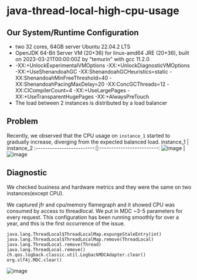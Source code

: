# java-thread-local-high-cpu-usage

## Our System/Runtime Configuration
- two 32 cores, 64GB server Ubuntu 22.04.2 LTS
- OpenJDK 64-Bit Server VM (20+36) for linux-amd64 JRE (20+36), built on 2023-03-21T00:00:00Z by "temurin" with gcc 11.2.0
- -XX:+UnlockExperimentalVMOptions -XX:+UnlockDiagnosticVMOptions -XX:+UseShenandoahGC -XX:ShenandoahGCHeuristics=static -XX:ShenandoahMinFreeThreshold=40 -XX:ShenandoahPacingMaxDelay=20 -XX:ConcGCThreads=12 -XX:CICompilerCount=4 -XX:+UseLargePages -XX:+UseTransparentHugePages -XX:+AlwaysPreTouch
- The load between 2 instances is distributed by a load balancer

## Problem
Recently, we observed that the CPU usage on `instance_1` started to gradually increase, diverging from the expected balanced load.
instance_1             |  instance_2
:-------------------------:|:-------------------------:
![image](https://github.com/adeyneka/java-thread-local-high-cpu-udage/assets/1788378/5767d1b8-b937-4b8e-ae97-dc94d9f8e634) | ![image](https://github.com/adeyneka/java-thread-local-high-cpu-udage/assets/1788378/e0b5e6fd-c532-4078-82ea-b21dc3a68880)

## Diagnostic
We checked business and hardware metrics and they were the same on two instances(except CPU).

We captured jfr and cpu/memory flamegraph and it showed CPU was consumed by access to threadlocal.
We put in MDC ~3-5 parameters for every request. 
This configuration has been running smoothly for over a year, and this is the first occurrence of the issue.
```
java.lang.ThreadLocal$ThreadLocalMap.expungeStaleEntry(int)
java.lang.ThreadLocal$ThreadLocalMap.remove(ThreadLocal)
java.lang.ThreadLocal.remove(Thread)
java.lang.ThreadLocal.remove()
ch.qos.logback.classic.util.LogbackMDCAdapter.clear()
org.slf4j.MDC.clear()
```

![image](https://github.com/adeyneka/java-thread-local-high-cpu-udage/assets/1788378/743d8e13-26d6-471e-bfc5-96c16c387c4e)
